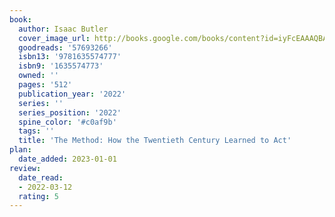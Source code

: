 ```yaml
---
book:
  author: Isaac Butler
  cover_image_url: http://books.google.com/books/content?id=iyFcEAAAQBAJ&printsec=frontcover&img=1&zoom=1&source=gbs_api
  goodreads: '57693266'
  isbn13: '9781635574777'
  isbn9: '1635574773'
  owned: ''
  pages: '512'
  publication_year: '2022'
  series: ''
  series_position: '2022'
  spine_color: '#c0af9b'
  tags: ''
  title: 'The Method: How the Twentieth Century Learned to Act'
plan:
  date_added: 2023-01-01
review:
  date_read:
  - 2022-03-12
  rating: 5
---
```

